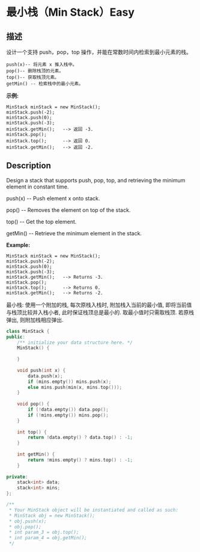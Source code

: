 # 最小栈（Min Stack）Easy
## 描述
设计一个支持 push，pop，top 操作，并能在常数时间内检索到最小元素的栈。


	push(x)-- 将元素 x 推入栈中。
	pop()-- 删除栈顶的元素。
	top()-- 获取栈顶元素。
	getMin() -- 检索栈中的最小元素。


**示例:**
```
MinStack minStack = new MinStack();
minStack.push(-2);
minStack.push(0);
minStack.push(-3);
minStack.getMin();   --> 返回 -3.
minStack.pop();
minStack.top();      --> 返回 0.
minStack.getMin();   --> 返回 -2.
```

## Description
Design a stack that supports push, pop, top, and retrieving the minimum element in constant time.


push(x) -- Push element x onto stack.


pop() -- Removes the element on top of the stack.


top() -- Get the top element.


getMin() -- Retrieve the minimum element in the stack.




**Example:**
```
MinStack minStack = new MinStack();
minStack.push(-2);
minStack.push(0);
minStack.push(-3);
minStack.getMin();   --> Returns -3.
minStack.pop();
minStack.top();      --> Returns 0.
minStack.getMin();   --> Returns -2.
```


最小栈: 使用一个附加的栈, 每次原栈入栈时, 附加栈入当前的最小值, 即将当前值与栈顶比较并入栈小者, 此时保证栈顶总是最小的. 取最小值时只需取栈顶. 若原栈弹出, 则附加栈相应弹出.
```c++
class MinStack {
public:
    /** initialize your data structure here. */
    MinStack() {
        
    }
    
    void push(int x) {
        data.push(x);
        if (mins.empty()) mins.push(x);
        else mins.push(min(x, mins.top()));
    }
    
    void pop() {
        if (!data.empty()) data.pop();
        if (!mins.empty()) mins.pop();
    }
    
    int top() {
        return !data.empty() ? data.top() : -1;
    }
    
    int getMin() {
        return !mins.empty() ? mins.top() : -1;
    }
    
private:
    stack<int> data;
    stack<int> mins;
};

/**
 * Your MinStack object will be instantiated and called as such:
 * MinStack obj = new MinStack();
 * obj.push(x);
 * obj.pop();
 * int param_3 = obj.top();
 * int param_4 = obj.getMin();
 */
```
